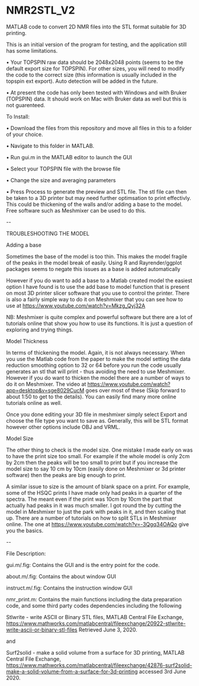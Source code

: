 # NMR2STL_V2

MATLAB code to convert 2D NMR files into the STL format suitable for 3D printing.

This is an initial version of the program for testing, and the application still has some limitations.

•	Your TOPSPIN raw data should be 2048x2048 points (seems to be the default export size for TOPSPIN). For other sizes, you will need to modify the code to the correct size (this information is usually included in the topspin ext export). Auto detection will be added in the future.

•	At present the code has only been tested with Windows and with Bruker (TOPSPIN) data. It should work on Mac with Bruker data as well but this is not guarenteed.

To Install:

•	Download the files from this repository and move all files in this to a folder of your choice.

•	Navigate to this folder in MATLAB.

•	Run gui.m in the MATLAB editor to launch the GUI

•	Select your TOPSPIN file with the browse file

•	Change the size and averaging parameters

•	Press Process to generate the preview and STL file. The stl file can then be taken to a 3D printer but may need further optimsation to print effectivly. This could be thickening of the walls and/or adding a base to the model. Free software such as Meshmixer can be used to do this.

--

TROUBLESHOOTING THE MODEL

Adding a base

Sometimes the base of the model is too thin. This makes the model fragile of the peaks in the model break of easily. Using R and Rayrender/ggplot packages seems to negate this issues as a base is added automatically

However if you do want to add a base to a Matlab created model the easiest option I have found is to use the add base to model function that is present on most 3D printer slicer software that you use to control the printer. There is also a fairly simple way to do it on Meshmixer that you can see how to use at https://www.youtube.com/watch?v=Mkzg_Qyj32A 

NB: Meshmixer is quite complex and powerful software but there are a lot of tutorials online that show you how to use its functions. It is just a question of exploring and trying things.

Model Thickness

In terms of thickening the model. Again, it is not always necessary. When you use the Matlab code from the paper to make the model setting the data reduction smoothing option to 32 or 64 before you run the code usually generates an stl that will print - thus avoiding the need to use Meshmixer. However if you do want to thicken the model there are a number of ways to do it on Meshmixer. The video at https://www.youtube.com/watch?app=desktop&v=sge8029CucM goes over most of these (Skip forward to about 1:50 to get to the details). You can easily find many more online tutorials online as well.

Once you done editing your 3D file in meshmixer simply select Export and choose the file type you want to save as. Generally, this will be STL format however other options include OBJ and VRML. 

Model Size

The other thing to check is the model size. One mistake I made early on was to have the print size too small. For example if the whole model is only 2cm by 2cm then the peaks will be too small to print but if you increase the model size to say 10 cm by 10cm (easily done on Meshmixer or 3d printer software) then the peaks are big enough to print.

A similar issue to size is the amount of blank space on a print. For example, some of the HSQC prints I have made only had peaks in a quarter of the spectra. The meant even if the print was 10cm by 10cm the part that actually had peaks in it was much smaller. I got round the by cutting the model in Meshmixer to just the park with peaks in it, and then scaling that up. There are a number of tutorials on how to split STLs in Meshmixer online. The one at https://www.youtube.com/watch?v=-3Qgq34OAQo give you the basics.


--

File Description:

gui.m/.fig: Contains the GUI and is the entry point for the code.

about.m/.fig: Contains the about window GUI

instruct.m/.fig: Contains the instruction window GUI

nmr_print.m: Contains the main functions including the data preparation code, and some third party codes dependencies including the following  

Stlwrite - write ASCII or Binary STL files, MATLAB Central File Exchange, https://www.mathworks.com/matlabcentral/fileexchange/20922-stlwrite-write-ascii-or-binary-stl-files Retrieved June 3, 2020.

and 

Surf2solid - make a solid volume from a surface for 3D printing, MATLAB Central File Exchange, https://www.mathworks.com/matlabcentral/fileexchange/42876-surf2solid-make-a-solid-volume-from-a-surface-for-3d-printing accessed 3rd June 2020.


